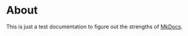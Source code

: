 About
=====

This is just a test documentation to figure out
the strengths of [MkDocs](http://www.mkdocs.org/).
